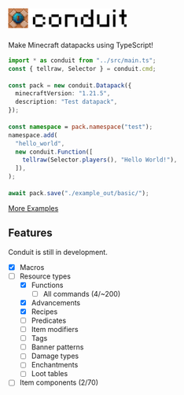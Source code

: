 # <img src="./logo.png" height=40/>
Make Minecraft datapacks using TypeScript!

```typescript
import * as conduit from "../src/main.ts";
const { tellraw, Selector } = conduit.cmd;

const pack = new conduit.Datapack({
  minecraftVersion: "1.21.5",
  description: "Test datapack",
});

const namespace = pack.namespace("test");
namespace.add(
  "hello_world",
  new conduit.Function([
    tellraw(Selector.players(), "Hello World!"),
  ]),
);

await pack.save("./example_out/basic/");
```

[More Examples](./example)

## Features
Conduit is still in development.

- [x] Macros
- [ ] Resource types
  - [x] Functions
    - [ ] All commands (4/~200)
  - [x] Advancements
  - [x] Recipes
  - [ ] Predicates
  - [ ] Item modifiers
  - [ ] Tags
  - [ ] Banner patterns
  - [ ] Damage types
  - [ ] Enchantments
  - [ ] Loot tables
- [ ] Item components (2/70)

